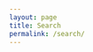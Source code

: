 ```yaml
---
layout: page
title: Search
permalink: /search/
---
```


<script async src="https://cse.google.com/cse.js?cx=013516926931715179940:qaca1xyybqk"></script>
<div class="gcse-search"></div>